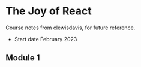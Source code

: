 # The Joy of React

Course notes from clewisdavis, for future reference.

- Start date February 2023

## Module 1

